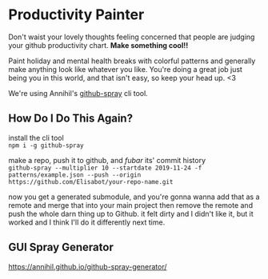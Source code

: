 # Productivity Painter
Don't waist your lovely thoughts feeling concerned that people are judging your github productivity chart. **Make something cool!!**

Paint holiday and mental health breaks with colorful patterns and generally make anything look like whatever you like. You're doing a great job just being you in this world, and that isn't easy, so keep your head up. <3

We're using Annihil's [github-spray](https://github.com/Annihil/github-spray) cli tool.

## How Do I Do This Again?
install the cli tool <br>
`npm i -g github-spray`

make a repo, push it to github, and *fubar* its' commit history <br>
`github-spray --multiplier 10 --startdate 2019-11-24 -f patterns/example.json --push --origin https://github.com/Elisabot/your-repo-name.git`

now you get a generated submodule, and you're gonna wanna add that as a remote and merge that into your main project then remove the remote and push the whole darn thing up to Github. it felt dirty and I didn't like it, but it worked and I think I'll do it differently next time.

## GUI Spray Generator
https://annihil.github.io/github-spray-generator/

